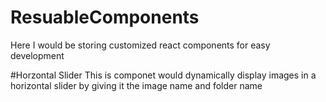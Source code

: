 # ResuableComponents
Here I would be storing customized react components for easy development

#Horzontal Slider
This is componet would dynamically display images in a horizontal slider by giving it the image name and folder name 
